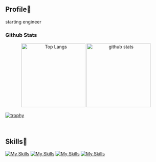 ## Profile👤
starting engineer

### Github Stats
<p align="center">
  <img alt="Top Langs" height="200px" src="https://github-readme-stats.vercel.app/api?username=teruteru214&theme=algolia" />
  <img alt="github stats" height="200px" src="https://github-readme-stats.vercel.app/api/top-langs/?username=teruteru214&layout=compact&theme=algolia" />
</p>

[![trophy](https://github-profile-trophy.vercel.app/?username=teruteru214)](https://github.com/ryo-ma/github-profile-trophy)

<!--
**teruteru214/teruteru214** is a ✨ _special_ ✨ repository because its `README.md` (this file) appears on your GitHub profile.

Here are some ideas to get you started:

- 🔭 I’m currently working on ...
- 🌱 I’m currently learning ...
- 👯 I’m looking to collaborate on ...
- 🤔 I’m looking for help with ...
- 💬 Ask me about ...
- 📫 How to reach me: ...
- 😄 Pronouns: ...
- ⚡ Fun fact: ...
-->

<br>

## Skills🌱
[![My Skills](https://skillicons.dev/icons?i=js,ts,html,css)](https://skillicons.dev)
[![My Skills](https://skillicons.dev/icons?i=tailwind,react,vite&theme=light)](https://skillicons.dev)
[![My Skills](https://skillicons.dev/icons?i=ruby,rails,docker,aws,firebase)](https://skillicons.dev)
[![My Skills](https://skillicons.dev/icons?i=git,github)](https://skillicons.dev)
